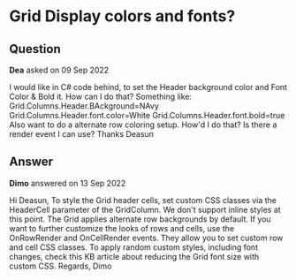 # Grid Display colors and fonts?

## Question

**Dea** asked on 09 Sep 2022

I would like in C# code behind, to set the Header background color and Font Color & Bold it. How can I do that? Something like: Grid.Columns.Header.BAckground=NAvy Grid.Columns.Header.font.color=White Grid.Columns.Header.font.bold=true Also want to do a alternate row coloring setup. How'd I do that? Is there a render event I can use? Thanks Deasun

## Answer

**Dimo** answered on 13 Sep 2022

Hi Deasun, To style the Grid header cells, set custom CSS classes via the HeaderCell parameter of the GridColumn. We don't support inline styles at this point. The Grid applies alternate row backgrounds by default. If you want to further customize the looks of rows and cells, use the OnRowRender and OnCellRender events. They allow you to set custom row and cell CSS classes. To apply random custom styles, including font changes, check this KB article about reducing the Grid font size with custom CSS. Regards, Dimo
